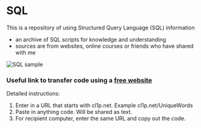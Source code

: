 # SQL

This is a repository of using Structured Query Language (SQL) information

- an archive of SQL scripts for knowledge and understanding
- sources are from websites, online courses or friends who have shared with me

![SQL sample](https://user-images.githubusercontent.com/89778617/132563968-5740b410-5d60-48aa-86ef-639e1b86a1ba.png)


### Useful link to transfer code using a [free website](https://cl1p.net/)
Detailed instructions:
1. Enter in a URL that starts with cl1p.net. Example cl1p.net/UniqueWords
2. Paste in anything code. Will be shared as text.
3. For recipient computer, enter the same URL and copy out the code.
